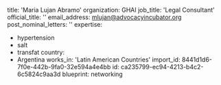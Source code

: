 title: 'Maria Lujan Abramo'
organization: GHAI
job_title: 'Legal Consultant'
official_title: ''
email_address: mlujan@advocacyincubator.org
post_nominal_letters: ''
expertise:
  - hypertension
  - salt
  - transfat
country:
  - Argentina
works_in: 'Latin American Countries'
import_id: 8441d1d6-7f0e-442b-9fa0-32e594a4e4bb
id: ca235799-ec94-4213-b4c2-6c5824c9aa3d
blueprint: networking
